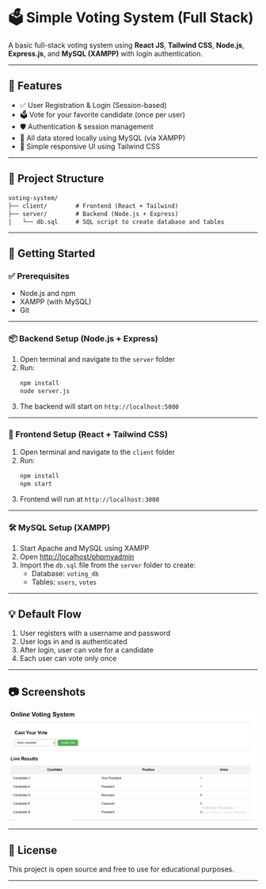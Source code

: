 # 🗳️ Simple Voting System (Full Stack)

A basic full-stack voting system using **React JS**, **Tailwind CSS**, **Node.js**, **Express.js**, and **MySQL (XAMPP)** with login authentication.

---

## 🔧 Features

- ✅ User Registration & Login (Session-based)
- 🗳️ Vote for your favorite candidate (once per user)
- 🛡️ Authentication & session management
- 💾 All data stored locally using MySQL (via XAMPP)
- 🎨 Simple responsive UI using Tailwind CSS

---

## 📁 Project Structure

```
voting-system/
├── client/        # Frontend (React + Tailwind)
├── server/        # Backend (Node.js + Express)
│   └── db.sql     # SQL script to create database and tables
```

---

## 🚀 Getting Started

### ✅ Prerequisites

- Node.js and npm
- XAMPP (with MySQL)
- Git

---

### 📦 Backend Setup (Node.js + Express)

1. Open terminal and navigate to the `server` folder
2. Run:
   ```bash
   npm install
   node server.js
   ```
3. The backend will start on `http://localhost:5000`

---

### 🎨 Frontend Setup (React + Tailwind CSS)

1. Open terminal and navigate to the `client` folder
2. Run:
   ```bash
   npm install
   npm start
   ```
3. Frontend will run at `http://localhost:3000`

---

### 🛠️ MySQL Setup (XAMPP)

1. Start Apache and MySQL using XAMPP
2. Open [http://localhost/phpmyadmin](http://localhost/phpmyadmin)
3. Import the `db.sql` file from the `server` folder to create:
   - Database: `voting_db`
   - Tables: `users`, `votes`

---

## 💡 Default Flow

1. User registers with a username and password
2. User logs in and is authenticated
3. After login, user can vote for a candidate
4. Each user can vote only once

---

## 📷 Screenshots

![Voting System Preview](./votingSystemPreview.png)

---

## 📜 License

This project is open source and free to use for educational purposes.

---


